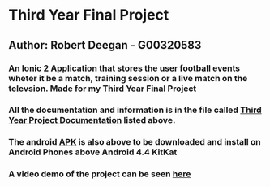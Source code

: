 # Third Year Final Project

## Author: Robert Deegan - G00320583

### An Ionic 2 Application that stores the user football events wheter it be a match, training session or a live match on the televsion. Made for my Third Year Final Project

### All the documentation and information is in the file called [Third Year Project Documentation](https://github.com/RobbieDeegan/Third-Year-Final-Project/blob/master/Third%20Year%20Project%20Documentation.docx) listed above.

### The android [APK](https://github.com/RobbieDeegan/Third-Year-Final-Project/blob/master/android-debug.apk) is also above to be downloaded and install on Android Phones above Android 4.4 KitKat

### A video demo of the project can be seen [here](https://www.dropbox.com/home?preview=VID_20170518_003248.mp4)